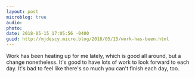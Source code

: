 ```yaml
---
layout: post
microblog: true
audio: 
photo: 
date: 2018-05-15 17:05:56 -0400
guid: http://mjdescy.micro.blog/2018/05/15/work-has-been.html
---
```

Work has been heating up for me lately, which is good all around, but a change nonetheless. It's good to have lots of work to look forward to each day. It's bad to feel like there's so much you can't finish each day, too.
